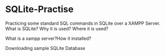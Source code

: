 # SQLite-Practise
Practicing some standard SQL commands in SQLite over a XAMPP Server.
What is SQLite? Why it is used? Where it is used?



What is a xampp server?How it installed?



Downloading sample SQLite Database

